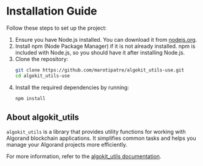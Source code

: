 # Installation Guide

Follow these steps to set up the project:

1. Ensure you have Node.js installed. You can download it from [nodejs.org](https://nodejs.org/).
2. Install npm (Node Package Manager) if it is not already installed. npm is included with Node.js, so you should have it after installing Node.js.
3. Clone the repository:
    ```sh
    git clone https://github.com/marotipatre/algokit_utils-use.git
    cd algokit_utils-use
    ```
4. Install the required dependencies by running:
    ```sh
    npm install
    ```

## About algokit_utils

`algokit_utils` is a library that provides utility functions for working with Algorand blockchain applications. It simplifies common tasks and helps you manage your Algorand projects more efficiently.

For more information, refer to the [algokit_utils documentation](https://example.com/algokit_utils-docs).